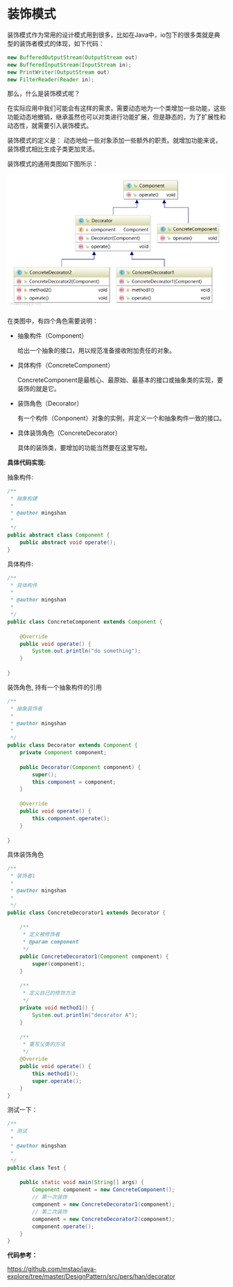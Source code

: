 # 装饰模式

装饰模式作为常用的设计模式用到很多，比如在Java中，io包下的很多类就是典型的装饰者模式的体现，如下代码：

```Java
new BufferedOutputStream(OutputStream out)
new BufferedInputStream(InputStream in);
new PrintWriter(OutputStream out)
new FilterReader(Reader in);
```
那么，什么是装饰模式呢？

在实际应用中我们可能会有这样的需求，需要动态地为一个类增加一些功能，这些功能动态地撤销，继承虽然也可以对类进行功能扩展，但是静态的，为了扩展性和动态性，就需要引入装饰模式。

装饰模式的定义是： 动态地给一些对象添加一些额外的职责。就增加功能来说，装饰模式相比生成子类更加灵活。

装饰模式的通用类图如下图所示：

![image](/images/decorator.png)

在类图中，有四个角色需要说明：

- 抽象构件（Component） 

    给出一个抽象的接口，用以规范准备接收附加责任的对象。
    
- 具体构件（ConcreteComponent） 

    ConcreteComponent是最核心、最原始、最基本的接口或抽象类的实现，要装饰的就是它。
    
- 装饰角色（Decorator） 

    有一个构件（Conponent）对象的实例，并定义一个和抽象构件一致的接口。

- 具体装饰角色（ConcreteDecorator） 

    具体的装饰类，要增加的功能当然要在这里写啦。


**具体代码实现:**

抽象构件:

```Java
/**
 * 抽象构建
 * 
 * @author mingshan
 *
 */
public abstract class Component {
    public abstract void operate();
}

```

具体构件:

```Java
/**
 * 具体构件
 * 
 * @author mingshan
 *
 */
public class ConcreteComponent extends Component {

    @Override
    public void operate() {
        System.out.println("do something");
    }

}

```

装饰角色, 持有一个抽象构件的引用

```Java
/**
 * 抽象装饰者
 * 
 * @author mingshan
 *
 */
public class Decorator extends Component {
    private Component component;

    public Decorator(Component component) {
        super();
        this.component = component;
    }

    @Override
    public void operate() {
        this.component.operate();
    }

}

```


具体装饰角色

```Java
/**
 * 装饰者1
 * 
 * @author mingshan
 *
 */
public class ConcreteDecorator1 extends Decorator {

    /**
     * 定义被修饰者
     * @param component
     */
    public ConcreteDecorator1(Component component) {
        super(component);
    }

    /**
     * 定义自己的修饰方法
     */
    private void method1() {
        System.out.println("decorator A");
    }

    /**
     * 重写父类的方法
     */
    @Override
    public void operate() {
        this.method1();
        super.operate();
    }
}

```

测试一下：

```Java
/**
 * 测试
 * 
 * @author mingshan
 *
 */
public class Test {

    public static void main(String[] args) {
        Component component = new ConcreteComponent();
        // 第一次装饰
        component = new ConcreteDecorator1(component);
        // 第二次装饰
        component = new ConcreteDecorator2(component);
        component.operate();
    }
}

```

**代码参考：**

https://github.com/mstao/java-explore/tree/master/DesignPattern/src/pers/han/decorator